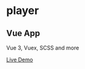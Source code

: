# player

## Vue App 

Vue 3, Vuex, SCSS and more 

[Live Demo](https://alvaroddg86.github.io/Player/)
